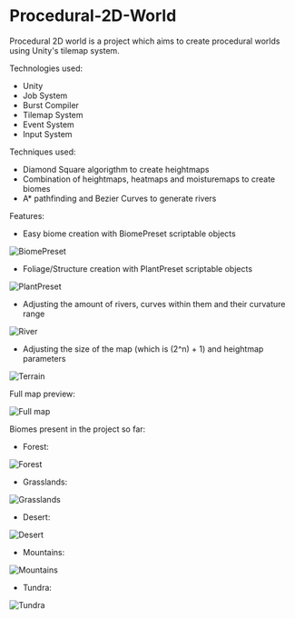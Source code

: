 # Procedural-2D-World
Procedural 2D world is a project which aims to create procedural worlds using Unity's tilemap system.

 Technologies used:
  - Unity
  -   Job System
  -   Burst Compiler
  -   Tilemap System
  -   Event System
  -   Input System

 Techniques used:
  - Diamond Square algorigthm to create heightmaps
  - Combination of heightmaps, heatmaps and moisturemaps to create biomes
  - A* pathfinding and Bezier Curves to generate rivers

 Features:
  - Easy biome creation with BiomePreset scriptable objects
    
   ![BiomePreset](https://github.com/SoVerrr/Procedural-2D-World/assets/82769474/cf1a55ec-5897-4190-b45b-8b46758a35db)
  - Foliage/Structure creation with PlantPreset scriptable objects

 ![PlantPreset](https://github.com/SoVerrr/Procedural-2D-World/assets/82769474/a6b43544-821c-4457-8a56-92a4df14250f)
  - Adjusting the amount of rivers, curves within them and their curvature range

 ![River](https://github.com/SoVerrr/Procedural-2D-World/assets/82769474/8cdfbfb5-ceb0-4d4c-96a6-3f6d2e79b07a)
  - Adjusting the size of the map (which is (2^n) + 1) and heightmap parameters

 ![Terrain](https://github.com/SoVerrr/Procedural-2D-World/assets/82769474/ac6f723e-8c2a-42c6-9de4-ffe39b40d183)

 Full map preview:

 ![Full map](https://github.com/SoVerrr/Procedural-2D-World/assets/82769474/660cb2d4-46f3-40db-b01d-817655fc637b)

 Biomes present in the project so far:
 - Forest:

 ![Forest](https://github.com/SoVerrr/Procedural-2D-World/assets/82769474/bd4295ea-b79a-47ca-8801-061e60b834e8)
 - Grasslands:

 ![Grasslands](https://github.com/SoVerrr/Procedural-2D-World/assets/82769474/ad485f26-4eed-4d1c-b64d-d4144ac1033b)
 - Desert:

 ![Desert](https://github.com/SoVerrr/Procedural-2D-World/assets/82769474/c3ce0f2d-2ef1-4069-a2bf-756962268687)
 - Mountains:

 ![Mountains](https://github.com/SoVerrr/Procedural-2D-World/assets/82769474/bfd5dfc6-6bee-499e-a544-8185bc288f41)
 - Tundra:

 ![Tundra](https://github.com/SoVerrr/Procedural-2D-World/assets/82769474/fd58e7c4-57bd-4b57-a5c7-3e48bc69f463)






